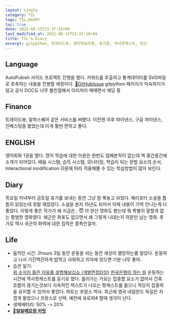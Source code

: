 ```yaml
---
layout: single
category: TIL
tags: TIL,DAIRY
toc: true
date: 2022-08-15T23:37:15+09
last_modified_at: 2022-08-15T23:37:18+09
title: TIL & Diary
excerpt: gitpython, 트레이드뷰, 영어학습이론, 휴가끝, 역사팟캐스트, 한산
---
```

## Language  
AutoPubish 사이드 프로젝트 진행을 했다. 키워드를 추출하고 통계데이터를 SVG파일로 추축하는 내용을 진행할 예정이다. [🔗GitHubIssue](https://github.com/HibikeQuantum/Bear-Auto-Publisher/issues/18) gitpython 패키지가 익숙하지가 않고 공식 DOC도 너무 불친절해서 이리저리 헤매면서 헤딩 중

## Finance  
트레이드뷰, 알파스퀘어 같은 서비스를 써봤다. 이전엔 야후 파이낸스, 구글 파이낸스, 인베스팅을 봤었는데 이게 훨씬 편하고 좋다.

## ENGLISH  
영어회화 1권을 땠다. 영어 학습에 대한 이론은 한번도 접해본적이 없는데 책 중간중간에 소개가 되어있다. 배움 시스템, 습득 시스템, 모니터링, 학습이 되는 문법 요소의 순서, Interactional modification 이론에 따라 적용해볼 수 있는 학습방법이 많아 보인다.

## Diary  
목요일 저녁부터 금토일 휴가를 보내는 동안 그냥 맘 푹놓고 쉬었다. 해리포터 소설을 틈틈히 읽었는데 정말 재밌었다. 소설을 본지 15년도 되어서 이제 내용이 기억 안나는게 더 좋았다. 이렇게 좋은 작가가 왜 지금은.. 😇 아 한산 영화도 봤는데 뭐 특별히 말할게 없는 평범한 영화였다. 왜군은 화포도 없으면서 왜 그렇게 나대는지 의문만 남는 영화. 추가로 역시 국군의 화력에 대한 집착은 종특인걸까.

## Life  
- 움직인 시간: 2hours  3일 동안 운동을 쉬는 동안 세상이 멸망하는줄 알았다. 운동하고 나서 기진맥진하게 밥먹고 샤워하고 의자에 앉으면 기분 너무 좋아.
- 습관 일기:  
[위 수식이 틀린 이유를 설명해보십쇼 (개발면접타임)](https://www.youtube.com/watch?v=-GsrYvZoAdA)
[한국은행이 하는 일](https://www.youtube.com/watch?v=uQwksDtF7dk&t=658s)
운동하는 시간에 역사팟캐스트를 듣기로 했다. 흘러가는 가요는 집중할 요소가 없어서 간혹 흐름이 끊기는것보다 지속적인 텍스트가 나오는 팟캐스트를 들으니 적당히 집중력을 유지할 수 있어서 좋았다. 파트는 프랑스 역사. 최근에 영국 네덜란드 독일은 지겹게 들었으니 프랑스로 선택. 예전에 유로파4 할때 생각이 난다.
- 생체배터리: 50% -> 20%  
- [🔗**일일메모장 커밋**](https://github.com/HibikeQuantum/PlayGround/commit/96bbeb0fb5113edebd7f8d25f8a1805df7d7a89b)  